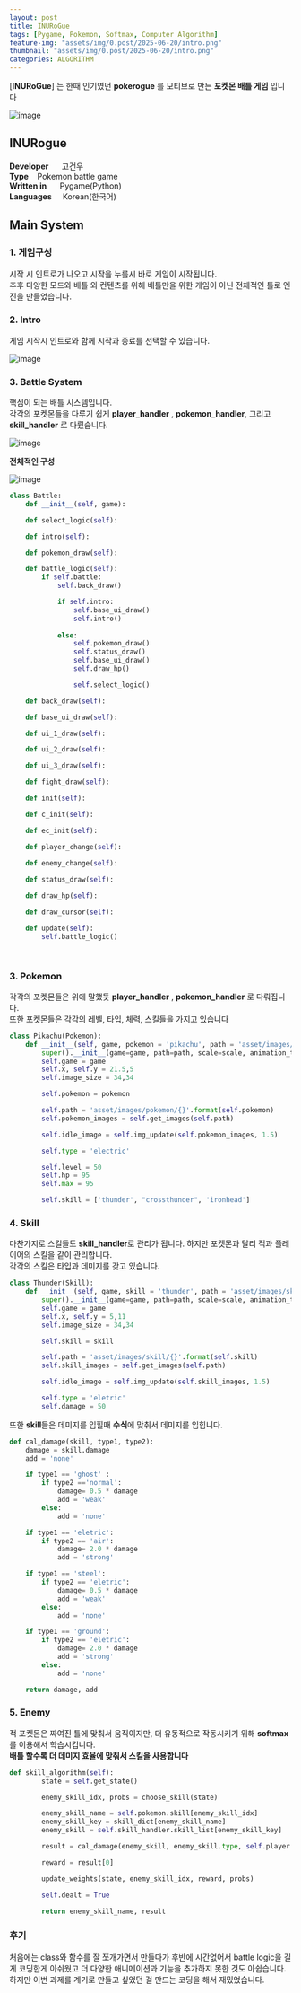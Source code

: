 ```yaml
---
layout: post
title: INURoGue
tags: [Pygame, Pokemon, Softmax, Computer Algorithm]
feature-img: "assets/img/0.post/2025-06-20/intro.png"
thumbnail: "assets/img/0.post/2025-06-20/intro.png"
categories: ALGORITHM
---
```


[**INURoGue**] 는 한때 인기였던 **pokerogue** 를 모티브로 만든 **포켓몬 배틀 게임** 입니다<br>

![image](https://github.com/user-attachments/assets/4ae9926f-3532-41db-b5a1-1ba26f5856a2)

## **INURogue**
**Developer** &nbsp;&nbsp;&nbsp;&nbsp; 고건우 <br>
**Type** &nbsp;&nbsp; Pokemon battle game <br>
**Written in** &nbsp;&nbsp;&nbsp;&nbsp; Pygame(Python) <br>
**Languages** &nbsp;&nbsp;&nbsp; Korean(한국어) <br>

## Main System

### 1. 게임구성

시작 시 인트로가 나오고 시작을 누를시 바로 게임이 시작됩니다.<br>
추후 다양한 모드와 배틀 외 컨텐츠를 위해 배틀만을 위한 게임이 아닌 전체적인 틀로 엔진을 만들었습니다. <br>

### 2. Intro

게임 시작시 인트로와 함께 시작과 종료를 선택할 수 있습니다.

![image](https://github.com/user-attachments/assets/13e689b1-df26-48e8-ae65-a1af0eacd4bf)


### 3. Battle System

핵심이 되는 배틀 시스템입니다. <br>
각각의 포켓몬들을 다루기 쉽게 **player_handler** , **pokemon_handler**, 그리고 **skill_handler** 로 다뤘습니다.

![image](https://github.com/user-attachments/assets/c6e8e38c-d67b-44b8-ad25-81e7e4de12c3)


**전체적인 구성**

![image](https://github.com/user-attachments/assets/de22b047-8bf6-4061-a760-de6c6ce61ba0)


```python
class Battle:
    def __init__(self, game):

    def select_logic(self):

    def intro(self):

    def pokemon_draw(self):

    def battle_logic(self):
        if self.battle:
            self.back_draw()

            if self.intro:
                self.base_ui_draw()
                self.intro()
                
            else:
                self.pokemon_draw()
                self.status_draw()
                self.base_ui_draw()
                self.draw_hp()

                self.select_logic()        

    def back_draw(self):

    def base_ui_draw(self):

    def ui_1_draw(self):

    def ui_2_draw(self):

    def ui_3_draw(self):        

    def fight_draw(self):

    def init(self):

    def c_init(self):

    def ec_init(self):

    def player_change(self):
        
    def enemy_change(self):

    def status_draw(self):     

    def draw_hp(self):

    def draw_cursor(self):

    def update(self):
        self.battle_logic()

    
```
### 3. Pokemon

각각의 포켓몬들은 위에 말했듯 **player_handler** , **pokemon_handler** 로 다뤄집니다. <br>
또한 포켓몬들은 각각의 레벨, 타입, 체력, 스킬들을 가지고 있습니다

```python
class Pikachu(Pokemon):
    def __init__(self, game, pokemon = 'pikachu', path = 'asset/images/pokemon/pikachu/0.png', scale = 3.2, animation_time = 250):
        super().__init__(game=game, path=path, scale=scale, animation_time = animation_time)
        self.game = game
        self.x, self.y = 21.5,5
        self.image_size = 34,34

        self.pokemon = pokemon

        self.path = 'asset/images/pokemon/{}'.format(self.pokemon)
        self.pokemon_images = self.get_images(self.path)

        self.idle_image = self.img_update(self.pokemon_images, 1.5)

        self.type = 'electric'

        self.level = 50
        self.hp = 95
        self.max = 95

        self.skill = ['thunder', "crossthunder", 'ironhead']
```

### 4. Skill

마찬가지로 스킬들도 **skill_handler**로 관리가 됩니다. 하지만 포켓몬과 달리 적과 플레이어의 스킬을 같이 관리합니다.<br>
각각의 스킬은 타입과 데미지를 갖고 있습니다.

```python
class Thunder(Skill):
    def __init__(self, game, skill = 'thunder', path = 'asset/images/skill/thunder/0.png', scale = 7.0, animation_time = 200):
        super().__init__(game=game, path=path, scale=scale, animation_time = animation_time)
        self.game = game
        self.x, self.y = 5,11
        self.image_size = 34,34

        self.skill = skill

        self.path = 'asset/images/skill/{}'.format(self.skill)
        self.skill_images = self.get_images(self.path)

        self.idle_image = self.img_update(self.skill_images, 1.5)

        self.type = 'eletric'
        self.damage = 50
```

또한 **skill**들은 데미지를 입힐때 **수식**에 맞춰서 데미지를 입힙니다.

```python
def cal_damage(skill, type1, type2):
    damage = skill.damage
    add = 'none'

    if type1 == 'ghost' :
        if type2 =='normal':
            damage= 0.5 * damage
            add = 'weak'
        else:
            add = 'none'

    if type1 == 'eletric':
        if type2 == 'air':
            damage= 2.0 * damage
            add = 'strong'

    if type1 == 'steel':
        if type2 == 'eletric':
            damage= 0.5 * damage
            add = 'weak'
        else:
            add = 'none'

    if type1 == 'ground':
        if type2 == 'eletric':
            damage= 2.0 * damage
            add = 'strong'
        else:
            add = 'none'

    return damage, add
```

### 5. Enemy

적 포켓몬은 짜여진 틀에 맞춰서 움직이지만, 더 유동적으로 작동시키기 위해 **softmax**를 이용해서 학습시킵니다. <br> 
**배틀 할수록 더 데미지 효율에 맞춰서 스킬을 사용합니다**

```python
def skill_algorithm(self):
        state = self.get_state()

        enemy_skill_idx, probs = choose_skill(state)

        enemy_skill_name = self.pokemon.skill[enemy_skill_idx]
        enemy_skill_key = skill_dict[enemy_skill_name]
        enemy_skill = self.skill_handler.skill_list[enemy_skill_key]

        result = cal_damage(enemy_skill, enemy_skill.type, self.player.pokemon.type)

        reward = result[0]

        update_weights(state, enemy_skill_idx, reward, probs)

        self.dealt = True

        return enemy_skill_name, result
```

### 후기

처음에는 class와 함수를 잘 쪼개가면서 만들다가 후반에 시간없어서 battle logic을 길게 코딩한게 아쉬웠고 더 다양한 애니메이션과 기능을 추가하지 못한 것도 아쉽습니다. <br>
하지만 이번 과제를 계기로 만들고 싶었던 걸 만드는 코딩을 해서 재밌었습니다.






















